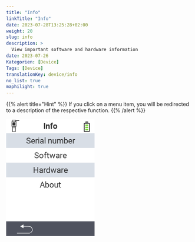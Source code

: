 ```yaml
---
title: "Info"
linkTitle: "Info"
date: 2023-07-28T13:25:28+02:00
weight: 20
slug: info
description: >
  View important software and hardware information
date: 2023-07-26
Kategorien: [Device]
Tags: [Device]
translationKey: device/info
no_list: true
maphilight: true
---
```

{{% alert title="Hint" %}}
If you click on a menu item, you will be redirected to a description of the respective function.
{{% /alert %}}

<img src="images/menu.png" alt="VitalControl Info" title="Info" usemap="#workmap" class="maphilight">

<map name="workmap">
  <area shape="rect" coords="2,40,238,80" alt="Serial number" title="To retrieve the serial number of your device click here&#10;Mausklick: zur Dokumentation" href="/en/docs/device/info/serial-number/">
  <area shape="rect" coords="2,80,238,120" alt="Software" title="The instructions for viewing your software version can be found here&#10;Mausklick: zur Dokumentation" href="/en/docs/firmware/versions/">
  <area shape="rect" coords="2,120,238,160" alt="Hardware" title="To access the hardware information of your device click here&#10;Mausklick: zur Dokumentation" href="/en/docs/device/info/hardware/">
  <area shape="rect" coords="2,160,238,200" alt="About" title="Call up vendor information&#10;Mausklick: zur Dokumentation" href="/en/docs/device/info/about/">
</map>
